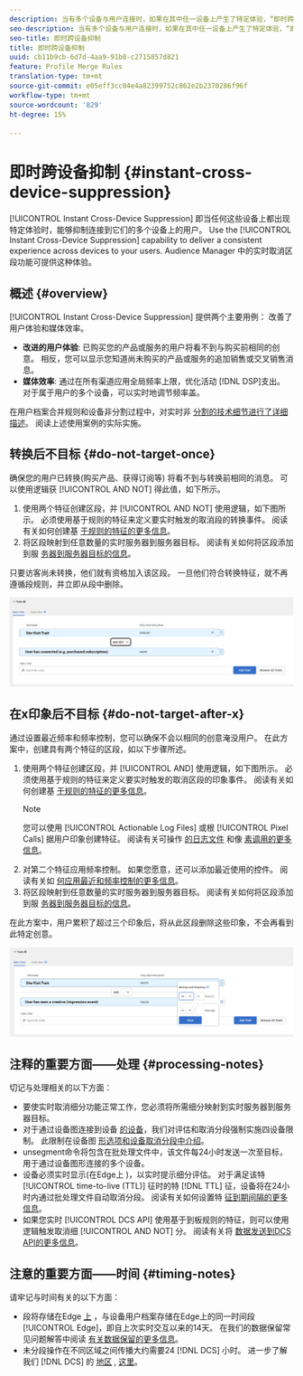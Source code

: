 ```yaml
---
description: 当有多个设备与用户连接时，如果在其中任一设备上产生了特定体验，“即时跨设备抑制”功能会禁止这些设备上的用户。使用这项“即时跨设备抑制”功能，可为您的用户提供一致的跨设备体验。Audience Manager 中的实时取消区段功能可提供这种体验。
seo-description: 当有多个设备与用户连接时，如果在其中任一设备上产生了特定体验，“即时跨设备抑制”功能会禁止这些设备上的用户。使用这项“即时跨设备抑制”功能，可为您的用户提供一致的跨设备体验。Audience Manager 中的实时取消区段功能可提供这种体验。
seo-title: 即时跨设备抑制
title: 即时跨设备抑制
uuid: cb11b9cb-6d7d-4aa9-91b0-c2715857d821
feature: Profile Merge Rules
translation-type: tm+mt
source-git-commit: e05eff3cc04e4a82399752c862e2b2370286f96f
workflow-type: tm+mt
source-wordcount: '829'
ht-degree: 15%

---
```



# 即时跨设备抑制 {#instant-cross-device-suppression}

[!UICONTROL Instant Cross-Device Suppression] 即当任何这些设备上都出现特定体验时，能够抑制连接到它们的多个设备上的用户。 Use the [!UICONTROL Instant Cross-Device Suppression] capability to deliver a consistent experience across devices to your users. Audience Manager 中的实时取消区段功能可提供这种体验。

## 概述 {#overview}

[!UICONTROL Instant Cross-Device Suppression] 提供两个主要用例： 改善了用户体验和媒体效率。

* **改进的用户体验**: 已购买您的产品或服务的用户将看不到与购买前相同的创意。 相反，您可以显示您知道尚未购买的产品或服务的追加销售或交叉销售消息。
* **媒体效率**: 通过在所有渠道应用全局频率上限，优化活动 [!DNL DSP]支出。 对于属于用户的多个设备，可以实时地调节频率盖。

在用户档案合并规则和设备非分割过程中，对实时非 [分割的技术细节进行了详细描述](merge-rule-unsegment.md)。 阅读上述使用案例的实际实施。

## 转换后不目标 {#do-not-target-once}

确保您的用户已转换(购买产品、获得订阅等) 将看不到与转换前相同的消息。 可以使用逻辑获 [!UICONTROL AND NOT] 得此值，如下所示。

1. 使用两个特征创建区段，并 [!UICONTROL AND NOT] 使用逻辑，如下图所示。 必须使用基于规则的特征来定义要实时触发的取消段的转换事件。 阅读有关如何创建基 [于规则的特征的更多信息](../traits/create-onboarded-rule-based-traits.md)。
2. 将区段映射到任意数量的实时服务器到服务器目标。 阅读有关如何将区段添加到服 [务器到服务器目标的信息](../destinations/add-edit-segments.md)。

只要访客尚未转换，他们就有资格加入该区段。 一旦他们符合转换特征，就不再遵循段规则，并立即从段中删除。

![](assets/and_not_use_case.png)

## 在x印象后不目标 {#do-not-target-after-x}

通过设置最近频率和频率控制，您可以确保不会以相同的创意淹没用户。 在此方案中，创建具有两个特征的区段，如以下步骤所述。

1. 使用两个特征创建区段，并 [!UICONTROL AND] 使用逻辑，如下图所示。 必须使用基于规则的特征来定义要实时触发的取消区段的印象事件。 阅读有关如何创建基 [于规则的特征的更多信息](../traits/create-onboarded-rule-based-traits.md)。
   >[!NOTE]
   >
   >您可以使用 [!UICONTROL Actionable Log Files] 或根 [!UICONTROL Pixel Calls] 据用户印象创建特征。 阅读有关可操作 [的日志文件](../../integration/media-data-integration/actionable-log-files.md) 和像 [素调用的更多信息](../../integration/media-data-integration/impression-data-pixels.md)。
2. 对第二个特征应用频率控制。 如果您愿意，还可以添加最近使用的控件。 阅读有关如 [何应用最近和频率控制的更多信息](../segments/recency-and-frequency.md)。
3. 将区段映射到任意数量的实时服务器到服务器目标。 阅读有关如何将区段添加到服 [务器到服务器目标的信息](../destinations/add-edit-segments.md)。

在此方案中，用户累积了超过三个印象后，将从此区段删除这些印象，不会再看到此特定创意。

![](assets/impressions_use_case.png)

## 注释的重要方面——处理 {#processing-notes}

切记与处理相关的以下方面：

* 要使实时取消细分功能正常工作，您必须将所需细分映射到实时服务器到服务器目标。
* 对于通过设备图连接到设备 [的设备](profile-link-use-case.md#recommendations)，我们对评估和取消分段强制实施四设备限制。 此限制在设备图 [形选项和设备取消分段中介绍](merge-rule-unsegment.md#device-graph-options-unsegmentation)&#x200B;。
* unsegment命令将包含在批处理文件中，该文件每24小时发送一次至目标，用于通过设备图形连接的多个设备。
* 设备必须实时显示(在Edge上 [](../../reference/system-components/components-edge.md) )，以实时提示细分评估。 对于满足该特 [!UICONTROL time-to-live (TTL)] 征时的特 [!DNL TTL] 征，设备将在24小时内通过批处理文件自动取消分&#x200B;段。 阅读有关如何设置特 [征到期间隔的更多信息](../traits/create-onboarded-rule-based-traits.md#set-expiration-interval)。
* 如果您实时 [!UICONTROL DCS API] 使用基于到板规则的特征，则可以使用逻辑触发取消细 [!UICONTROL AND NOT] 分。 阅读有关将 [数据发送到DCS API的更多信息](../../api/dcs-intro/dcs-event-calls/dcs-url-send.md)&#x200B;。

## 注意的重要方面——时间 {#timing-notes}

请牢记与时间有关的以下方面：

* 段将存储在Edge [上](../../reference/system-components/components-edge.md) ，与设备用户档案存储在Edge上的同一时间段 [!UICONTROL Edge]，即自上次实时交互以来的14天。 在我们的数据保留常见问题解答中阅读 [有关数据保留的更多信息](../../faq/faq-privacy.md#data-retention-faq)。
* 未分段操作在不同区域之间传播大约需要24 [!DNL DCS] 小时。 进一步了解我们 [!DNL DCS] 的 [地区](../..//reference/system-components/components-data-collection.md) , [这里](../../api/dcs-intro/dcs-api-reference/dcs-regions.md)。

